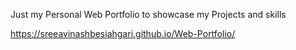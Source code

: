 Just my Personal Web Portfolio to showcase my Projects and skills

https://sreeavinashbesiahgari.github.io/Web-Portfolio/
